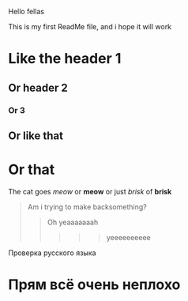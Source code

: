   Hello fellas 

This is my first ReadMe file, and i hope it will work

# Like the header 1

## Or header 2

### Or 3

Or like that
------------


Or that
=============

The cat goes _meow_ or __meow__ or just *brisk* of **brisk**


>Am i trying to make backsomething?
>
>>Oh yeaaaaaaah
>>>>>yeeeeeeeeee

Проверка русского языка

# Прям всё очень неплохо
